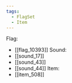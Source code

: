 ```yaml
---
tags:
  - FlagSet
  - Item
---
```

Flag:
- [[flag_10393]]
Sound:
- [[sound_17]]
- [[sound_43]]
- [[sound_44]]
Item:
- [[item_508]]
